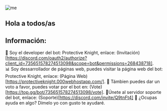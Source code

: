 ![me](https://user-images.https://github.com/BlackError-github/BlackError-github.media.discordapp.net/attachments/649756523437752330/790314062457208832/Animated-Gif-Background-1920x1080-Free-Hd-Gif-Wallpapers-.gif?width=721&height=406)

## Hola a todos/as

## Información:

🤖 Soy el developer del bot: Protective Knight, enlace: (Invitación)[https://discord.com/oauth2/authorize?client_id=735651578274513098&scope=bot&permissions=268438718].    
📊 Soy dessarrollador de páginas web, puedes visitar la página web del bot: Protective Knight, enlace: (Página Web)[https://protectiveknight.000webhostapp.com/].
🎉 Támbien puedes dar un voto a favor, puedes votar por el bot en: (Vote)[https://top.gg/bot/735651578274513098/vote].
🤔Únete al servidor soporte del bot, enlace: (Soporte)[https://discord.com/invite/Q9tnFt4]
💬 ¿Ocupas ayuda en algo? Dímelo yo con gusto te ayudaré.

